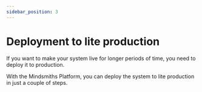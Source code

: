 ```yaml
---
sidebar_position: 3
---
```


# Deployment to lite production

If you want to make your system live for longer periods of time, you need to deploy it to production.

With the Mindsmiths Platform, you can deploy the system to lite production in just a couple of steps.
